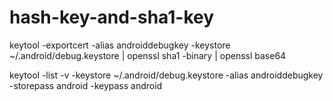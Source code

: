 # hash-key-and-sha1-key
keytool -exportcert -alias androiddebugkey -keystore ~/.android/debug.keystore | openssl sha1 -binary | openssl base64

keytool -list -v -keystore ~/.android/debug.keystore -alias androiddebugkey -storepass android -keypass android
